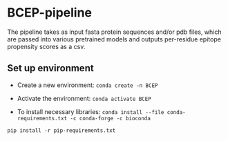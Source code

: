 # BCEP-pipeline

The pipeline takes as input fasta protein sequences and/or pdb files, which are passed into various pretrained models and outputs per-residue epitope propensity scores as a csv.

## Set up environment

- Create a new environment:
`conda create -n BCEP`

- Activate the environment:
`conda activate BCEP`

- To install necessary libraries:
`conda install --file conda-requirements.txt -c conda-forge -c bioconda`

`pip install -r pip-requirements.txt`
